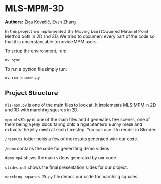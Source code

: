 # MLS-MPM-3D
**Authors:** Žiga Kovačič, Evan Zhang

In this project we implemented the  Moving Least Squared Material Point Method both in 2D and 3D. We tried to document every part of the code so that it is understandable to novice MPM users.


To setup the environment, run:

```sh
uv sync
```


To run a python file simply run:

```sh
uv run <name>.py
```


## Project Structure


`mls-mpm.py` is one of the main files to look at. It implements MLS-MPM in 2D and 3D with marching squares in 2D.

`mpm-mls3D.py` is one of the main files and it generates few scenes, one of them being a jelly block falling onto a rigid Stanford Bunny mesh and extracts the jelly mesh at each timestep. You can use it to render in Blender.

`/results` folder holds a few of the results generated with our code.

`/demo` contains the code for generating demo videos

`demo.mp4`  shows the main videos generated by our code.

`slides.pdf` shows the final presentation slides for our project.

`marching_squares_2D.py` file demos our code for marching squares.

